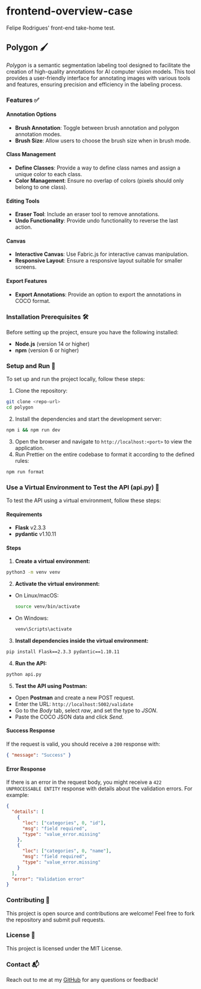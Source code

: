 # frontend-overview-case

Felipe Rodrigues' front-end take-home test.

## Polygon 🖌️

_Polygon_ is a semantic segmentation labeling tool designed to facilitate the creation of high-quality annotations for AI computer vision models. This tool provides a user-friendly interface for annotating images with various tools and features, ensuring precision and efficiency in the labeling process.

### Features ✅

#### Annotation Options

- **Brush Annotation**: Toggle between brush annotation and polygon annotation modes.
- **Brush Size**: Allow users to choose the brush size when in brush mode.

#### Class Management

- **Define Classes**: Provide a way to define class names and assign a unique color to each class.
- **Color Management**: Ensure no overlap of colors (pixels should only belong to one class).

#### Editing Tools

- **Eraser Tool**: Include an eraser tool to remove annotations.
- **Undo Functionality**: Provide undo functionality to reverse the last action.

#### Canvas

- **Interactive Canvas**: Use Fabric.js for interactive canvas manipulation.
- **Responsive Layout**: Ensure a responsive layout suitable for smaller screens.

#### Export Features

- **Export Annotations**: Provide an option to export the annotations in COCO format.

### Installation Prerequisites 🛠️

Before setting up the project, ensure you have the following installed:

- **Node.js** (version 14 or higher)
- **npm** (version 6 or higher)

### Setup and Run 🚀

To set up and run the project locally, follow these steps:

1. Clone the repository:

```sh
git clone <repo-url>
cd polygon
```

2. Install the dependencies and start the development server:

```sh
npm i && npm run dev
```

3. Open the browser and navigate to `http://localhost:<port>` to view the application.
4. Run Prettier on the entire codebase to format it according to the defined rules:

```sh
npm run format
```

### Use a Virtual Environment to Test the API (api.py) 🧪

To test the API using a virtual environment, follow these steps:

#### Requirements

- **Flask** v2.3.3
- **pydantic** v1.10.11

#### Steps

1. **Create a virtual environment:**

```sh
python3 -m venv venv
```

2. **Activate the virtual environment:**

- On Linux/macOS:

  ```sh
  source venv/bin/activate
  ```

- On Windows:

  ```sh
  venv\Scripts\activate
  ```

3. **Install dependencies inside the virtual environment:**

```sh
pip install Flask==2.3.3 pydantic==1.10.11
```

4. **Run the API:**

```sh
python api.py
```

5. **Test the API using Postman:**

- Open **Postman** and create a new POST request.
- Enter the URL: `http://localhost:5002/validate`
- Go to the _Body_ tab, select _raw_, and set the type to _JSON_.
- Paste the COCO JSON data and click _Send_.

#### Success Response

If the request is valid, you should receive a `200` response with:

```json
{ "message": "Success" }
```

#### Error Response

If there is an error in the request body, you might receive a `422 UNPROCESSABLE ENTITY` response with details about the validation errors. For example:

```json
{
  "details": [
    {
      "loc": ["categories", 0, "id"],
      "msg": "field required",
      "type": "value_error.missing"
    },
    {
      "loc": ["categories", 0, "name"],
      "msg": "field required",
      "type": "value_error.missing"
    }
  ],
  "error": "Validation error"
}
```

### Contributing 🤝

This project is open source and contributions are welcome! Feel free to fork the repository and submit pull requests.

### License 📄

This project is licensed under the MIT License.

### Contact 📬

Reach out to me at my [GitHub](https://github.com/felipe-rod123) for any questions or feedback!

